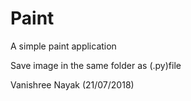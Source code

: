 # Paint
A simple paint application

Save image in the same folder as (.py)file

Vanishree Nayak (21/07/2018)
